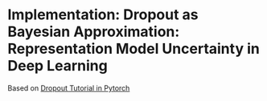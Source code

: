 # Implementation: Dropout as Bayesian Approximation: Representation Model Uncertainty in Deep Learning

Based on [Dropout Tutorial in Pytorch](https://xuwd11.github.io/Dropout_Tutorial_in_PyTorch/)
